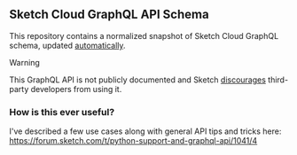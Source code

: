 ## Sketch Cloud GraphQL API Schema

This repository contains a normalized snapshot of Sketch Cloud GraphQL schema, updated [automatically](./.github/workflows/update-schema.yml).

> [!WARNING]
> This GraphQL API is not publicly documented and Sketch [discourages](https://forum.sketch.com/t/python-support-and-graphql-api/1041/8) third-party developers from using it.

### How is this ever useful?

I've described a few use cases along with general API tips and tricks here: https://forum.sketch.com/t/python-support-and-graphql-api/1041/4
